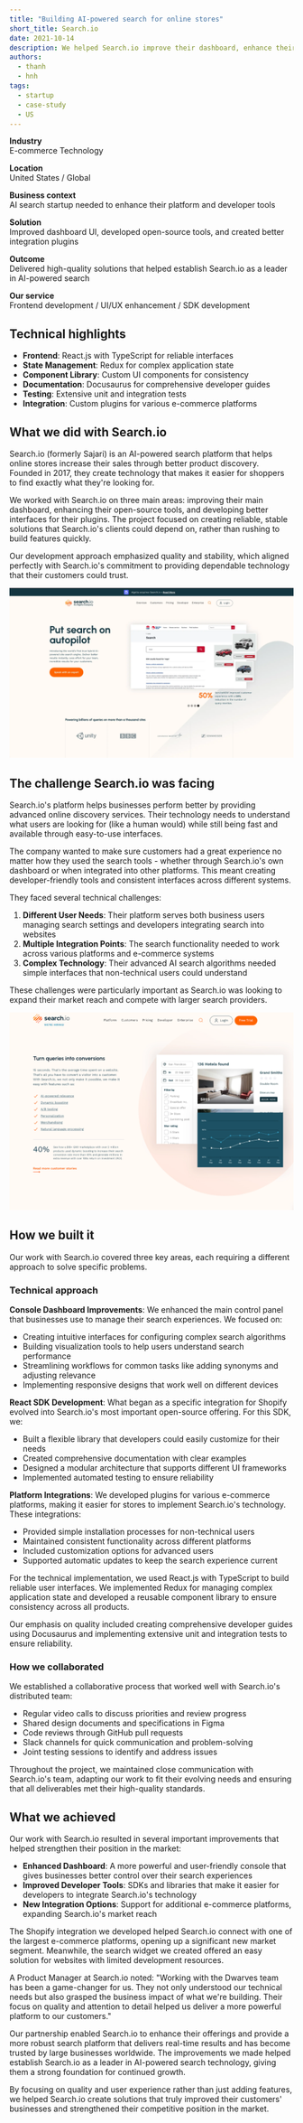 ```yaml
---
title: "Building AI-powered search for online stores"
short_title: Search.io
date: 2021-10-14
description: We helped Search.io improve their dashboard, enhance their open-source tools, and create better interfaces for their plugins, helping online stores boost sales with smarter search.
authors: 
  - thanh
  - hnh
tags:
  - startup
  - case-study
  - US
---
```


**Industry**\
E-commerce Technology

**Location**\
United States / Global

**Business context**\
AI search startup needed to enhance their platform and developer tools

**Solution**\
Improved dashboard UI, developed open-source tools, and created better integration plugins

**Outcome**\
Delivered high-quality solutions that helped establish Search.io as a leader in AI-powered search

**Our service**\
Frontend development / UI/UX enhancement / SDK development

## Technical highlights

- **Frontend**: React.js with TypeScript for reliable interfaces
- **State Management**: Redux for complex application state
- **Component Library**: Custom UI components for consistency
- **Documentation**: Docusaurus for comprehensive developer guides
- **Testing**: Extensive unit and integration tests
- **Integration**: Custom plugins for various e-commerce platforms

## What we did with Search.io

Search.io (formerly Sajari) is an AI-powered search platform that helps online stores increase their sales through better product discovery. Founded in 2017, they create technology that makes it easier for shoppers to find exactly what they're looking for.

We worked with Search.io on three main areas: improving their main dashboard, enhancing their open-source tools, and developing better interfaces for their plugins. The project focused on creating reliable, stable solutions that Search.io's clients could depend on, rather than rushing to build features quickly.

Our development approach emphasized quality and stability, which aligned perfectly with Search.io's commitment to providing dependable technology that their customers could trust.

![Search.io platform dashboard showing the AI-powered search controls](assets/searchio-main.webp)

## The challenge Search.io was facing

Search.io's platform helps businesses perform better by providing advanced online discovery services. Their technology needs to understand what users are looking for (like a human would) while still being fast and available through easy-to-use interfaces.

The company wanted to make sure customers had a great experience no matter how they used the search tools - whether through Search.io's own dashboard or when integrated into other platforms. This meant creating developer-friendly tools and consistent interfaces across different systems.

They faced several technical challenges:

1. **Different User Needs**: Their platform serves both business users managing search settings and developers integrating search into websites
2. **Multiple Integration Points**: The search functionality needed to work across various platforms and e-commerce systems
3. **Complex Technology**: Their advanced AI search algorithms needed simple interfaces that non-technical users could understand

These challenges were particularly important as Search.io was looking to expand their market reach and compete with larger search providers.

![Search.io's technical platform architecture diagram](assets/searchio-context.webp)

## How we built it

Our work with Search.io covered three key areas, each requiring a different approach to solve specific problems.

### Technical approach

**Console Dashboard Improvements**: We enhanced the main control panel that businesses use to manage their search experiences. We focused on:

- Creating intuitive interfaces for configuring complex search algorithms
- Building visualization tools to help users understand search performance
- Streamlining workflows for common tasks like adding synonyms and adjusting relevance
- Implementing responsive designs that work well on different devices

**React SDK Development**: What began as a specific integration for Shopify evolved into Search.io's most important open-source offering. For this SDK, we:

- Built a flexible library that developers could easily customize for their needs
- Created comprehensive documentation with clear examples
- Designed a modular architecture that supports different UI frameworks
- Implemented automated testing to ensure reliability

**Platform Integrations**: We developed plugins for various e-commerce platforms, making it easier for stores to implement Search.io's technology. These integrations:

- Provided simple installation processes for non-technical users
- Maintained consistent functionality across different platforms
- Included customization options for advanced users
- Supported automatic updates to keep the search experience current

For the technical implementation, we used React.js with TypeScript to build reliable user interfaces. We implemented Redux for managing complex application state and developed a reusable component library to ensure consistency across all products.

Our emphasis on quality included creating comprehensive developer guides using Docusaurus and implementing extensive unit and integration tests to ensure reliability.

### How we collaborated

We established a collaborative process that worked well with Search.io's distributed team:

- Regular video calls to discuss priorities and review progress
- Shared design documents and specifications in Figma
- Code reviews through GitHub pull requests
- Slack channels for quick communication and problem-solving
- Joint testing sessions to identify and address issues

Throughout the project, we maintained close communication with Search.io's team, adapting our work to fit their evolving needs and ensuring that all deliverables met their high-quality standards.

## What we achieved

Our work with Search.io resulted in several important improvements that helped strengthen their position in the market:

- **Enhanced Dashboard**: A more powerful and user-friendly console that gives businesses better control over their search experiences
- **Improved Developer Tools**: SDKs and libraries that make it easier for developers to integrate Search.io's technology
- **New Integration Options**: Support for additional e-commerce platforms, expanding Search.io's market reach

The Shopify integration we developed helped Search.io connect with one of the largest e-commerce platforms, opening up a significant new market segment. Meanwhile, the search widget we created offered an easy solution for websites with limited development resources.

A Product Manager at Search.io noted: "Working with the Dwarves team has been a game-changer for us. They not only understood our technical needs but also grasped the business impact of what we're building. Their focus on quality and attention to detail helped us deliver a more powerful platform to our customers."

Our partnership enabled Search.io to enhance their offerings and provide a more robust search platform that delivers real-time results and has become trusted by large businesses worldwide. The improvements we made helped establish Search.io as a leader in AI-powered search technology, giving them a strong foundation for continued growth.

By focusing on quality and user experience rather than just adding features, we helped Search.io create solutions that truly improved their customers' businesses and strengthened their competitive position in the market.
